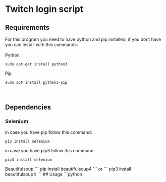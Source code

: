# Twitch login script
## Requirements
For this program you need to have python and pip installed, if you dont have you can install with this commands:
<br>
<br>
Python
```
sudo apt-get install python3
```
Pip
```
sudo apt install python3-pip
```
<br>

## Dependencies
### Selenium
in case you have pip follow this command: 
```
pip install selenium
```
in case you have pip3 follow this command: 
```
pip3 install selenium
```
<p>
<p>
Beautifulsoup
```
pip install beautifulsoup4
```
or
```
pip3 install beautifulsoup4
```
## Usage
```python

```
